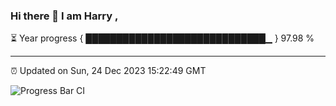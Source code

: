 ### Hi there 👋 I am Harry , 

⏳ Year progress { █████████████████████████████▁ } 97.98 %

---

⏰ Updated on Sun, 24 Dec 2023 15:22:49 GMT

![Progress Bar CI](https://github.com/duykhang68/duykhang68/workflows/Progress%20Bar%20CI/badge.svg)
